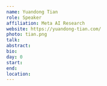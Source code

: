 ```yaml
---
name: Yuandong Tian
role: Speaker
affiliation: Meta AI Research
website: https://yuandong-tian.com/
photo: tian.png
talk: 
abstract: 
bio: 
day: 0
start: 
end: 
location: 
---
```

